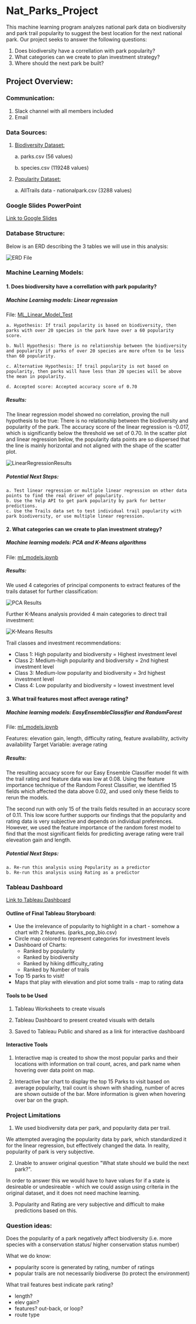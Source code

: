 # Nat_Parks_Project

This machine learning program analyzes national park data on biodiversity and park trail popularity to suggest the best location for the next national park. Our project seeks to answer the following questions:

1. Does biodiversity have a correllation with park popularity?
2. What categories can we create to plan investment strategy? 
3. Where should the next park be built?

## Project Overview:

### Communication:
1. Slack channel with all members included
2. Email

### Data Sources:

1. [Biodiversity Dataset:](https://www.kaggle.com/datasets/nationalparkservice/park-biodiversity?select=parks.csv)

    a. parks.csv (56 values)

    b. species.csv (119248 values)

2. [Popularity Dataset:](https://www.kaggle.com/datasets/planejane/national-park-trails)

    a. AllTrails data - nationalpark.csv (3288 values)

### Google Slides PowerPoint

[Link to Google Slides](https://docs.google.com/presentation/d/1K_Hdr0zkWgMWZNgbmpIYqnqNQ8xBo2TaI6PAxGkzRgg/edit?usp=sharing)

### Database Structure: 

Below is an ERD describing the 3 tables we will use in this analysis:

![ERD File](https://github.com/B-Stanley-0316/Nat_Parks_Project/blob/main/Resources/ERD.png)


### Machine Learning Models: 

#### 1. Does biodiversity have a correllation with park popularity?

##### Machine Learning models: Linear regression
File: [ML_Linear_Model_Test](ML_Linear_Regression_Test.ipynb)

    a. Hypothesis: If trail popularity is based on biodiversity, then parks with over 20 species in the park have over a 60 popularity score.
    
    b. Null Hypothesis: There is no relationship between the biodiversity and popularity if parks of over 20 species are more often to be less than 60 popularity.

    c. Alternative Hypothesis: If trail popularity is not based on popularity, then parks will have less than 20 species will be above the mean in popularity.

    d. Accepted score: Accepted accuracy score of 0.70

##### Results: 
The linear regression model showed no correlation, proving the null hypothesis to be true: There is no relationship between the biodiversity and popularity of the park. The accuracy score of the linear regression is -0.017, which is significantly below the threshold we set of 0.70. In the scatter plot and linear regression below, the popularity data points are so dispersed that the line is mainly horizontal and not aligned with the shape of the scatter plot. 

![LinearRegressionResults](Resources/ML_Screenshots/regression_fitline.png)

##### Potential Next Steps: 
    a. Test linear regression or multiple linear regression on other data points to find the real driver of popularity.
    b. Use the Yelp API to get park popularity by park for better predictions.
    c. Use the Trails data set to test individual trail popularity with park biodiversity, or use multiple linear regression. 


#### 2. What categories can we create to plan investment strategy? 

##### Machine learning models: PCA and K-Means algorithms
File: [ml_models.ipynb](ml_models.ipynb)

##### Results:
We used 4 categories of principal components to extract features of the trails dataset for further classification:

![PCA Results](Resources/ML_Screenshots/PCA_results.png)

Further K-Means analysis provided 4 main categories to direct trail investment:

![K-Means Results](Resources/ML_Screenshots/scatter_3d_clustering.png)

Trail classes and investment recommendations: 
* Class 1: High popularity and biodiversity = Highest investment level
* Class 2: Medium-high popularity and biodiversity = 2nd highest investment level
* Class 3: Medium-low popularity and biodiversity = 3rd highest investment level
* Class 4: Low popularity and biodiversity = lowest investment level

#### 3. What trail features most affect average rating? 

##### Machine learning models: EasyEnsembleClassifier and RandomForest
File: [ml_models.ipynb](ml_models.ipynb)

Features: elevation gain, length, difficulty rating, feature availability, activity availability
Target Variable: average rating

##### Results: 
The resulting accuacy score for our Easy Ensemble Classifier model fit with the trail rating and feature data was low at 0.08. Using the feature importance technique of the Random Forest Classifier, we identified 15 fields which affected the data above 0.02, and used only these fields to rerun the models. 

The second run with only 15 of the trails fields resulted in an accuracy score of 0.11. This low score further supports our findings that the popularity and rating data is very subjective and depends on individual preferences. However, we used the feature importance of the random forest model to find that the most significant fields for predicting average rating were trail eleveation gain and length.  

##### Potential Next Steps: 
    a. Re-run this analysis using Popularity as a predictor 
    b. Re-run this analysis using Rating as a predictor


### Tableau Dashboard

[Link to Tableau Dashboard](https://public.tableau.com/app/profile/brittney.r.stanley/viz/Nat_Parks_Project/Parks_Map?publish=yes)

#### Outline of Final Tableau Storyboard:
* Use the irrelevance of popularity to highlight in a chart - somehow a chart with 2 features. (parks_pop_bio.csv)
* Circle map colored to represent categories for investment levels
* Dashboard of Charts:
    * Ranked by popularity
    * Ranked by biodiversity
    * Ranked by hiking difficulty_rating
    * Ranked by Number of trails
* Top 15 parks to visit!
* Maps that play with elevation and plot some trails - map to rating data

#### Tools to be Used
1. Tableau Worksheets to create visuals

2. Tableau Dashboard to present created visuals with details

3. Saved to Tableau Public and shared as a link for interactive dashboard

#### Interactive Tools
1. Interactive map is created to show the most popular parks and their locations with information on trail count, acres, and park name when hovering over data point on map.

2. Interactive bar chart to display the top 15 Parks to visit based on average popularity, trail count is shown with shading, number of acres are shown outside of the bar. More information is given when hovering over bar on the graph.



### Project Limitations

1. We used biodiversity data per park, and popularity data per trail.

We attempted averaging the popularity data by park, which standardized it for the linear regression, but effectively changed the data. In reality, popularity of park is very subjective. 

2. Unable to answer original question "What state should we build the next park?". 

In order to answer this we would have to have values for if a state is desireable or undesireable - which we could assign using criteria in the original dataset, and it does not need machine learning.

3. Popularity and Rating are very subjective and difficult to make predictions based on this. 


### Question ideas:

Does the popularity of a park negatively affect biodiversity (i.e. more species with a conservation status/ higher conservation status number)

What we do know:
- popularity score is generated by rating, number of ratings
- popular trails are not necessarily biodiverse (to protect the environment)

What trail features best indicate park rating? 
- length? 
- elev gain?
- features? out-back, or loop? 
- route type

